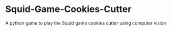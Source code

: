 # Squid-Game-Cookies-Cutter
A python game to play the Squid game cookies cutter using computer vision
